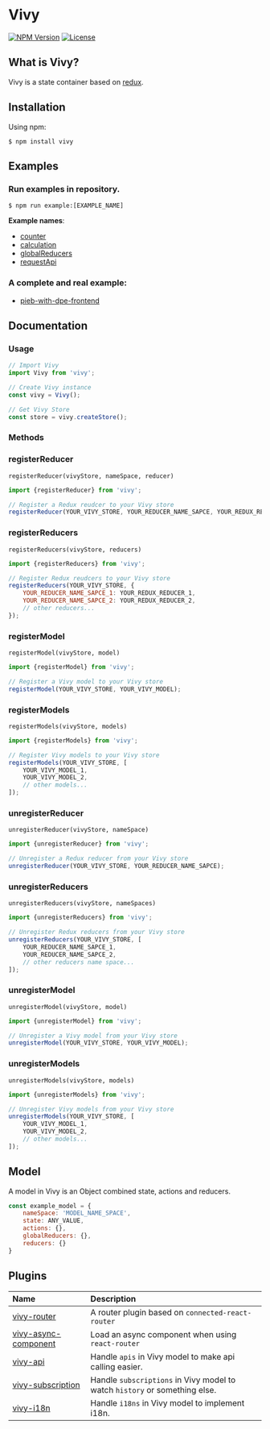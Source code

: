 [npm-image]: https://img.shields.io/npm/v/vivy.svg?style=flat-square

[npm-url]: https://npmjs.org/package/vivy

[license-image]: https://img.shields.io/npm/l/vivy.svg?style=flat-square

[redux-url]: https://github.com/reduxjs/redux

[counter-example-url]: https://github.com/fatalxiao/vivy/tree/main/examples/counter

[calculation-example-url]: https://github.com/fatalxiao/vivy/tree/main/examples/calculation

[global-reducers-example-url]: https://github.com/fatalxiao/vivy/tree/main/examples/globalReducers

[request-api-example-url]: https://github.com/fatalxiao/vivy/tree/main/examples/requestApi

[pieb-with-dpe-frontend-url]: https://github.com/fatalxiao/pieb-with-dpe-frontend

[router-plugin-url]: https://github.com/fatalxiao/vivy-router

[async-component-plugin-url]: https://github.com/fatalxiao/vivy-async-component

[api-plugin-url]: https://github.com/fatalxiao/vivy-api

[subscription-plugin-url]: https://github.com/fatalxiao/vivy-subscription

[i18n-plugin-url]: https://github.com/fatalxiao/vivy-i18n

# Vivy

[![NPM Version][npm-image]][npm-url]
[![License][license-image]][npm-url]

## What is Vivy?

Vivy is a state container based on [redux][redux-url].

## Installation

Using npm:

```shell
$ npm install vivy
```

## Examples

### Run examples in repository.

```shell
$ npm run example:[EXAMPLE_NAME]
```

**Example names**:

* [counter][counter-example-url]
* [calculation][calculation-example-url]
* [globalReducers][global-reducers-example-url]
* [requestApi][request-api-example-url]

### A complete and real example:

* [pieb-with-dpe-frontend][pieb-with-dpe-frontend-url]

## Documentation

### Usage

```js
// Import Vivy
import Vivy from 'vivy';

// Create Vivy instance
const vivy = Vivy();

// Get Vivy Store
const store = vivy.createStore();
```

### Methods

### registerReducer

`registerReducer(vivyStore, nameSpace, reducer)`

```js
import {registerReducer} from 'vivy';

// Register a Redux reudcer to your Vivy store
registerReducer(YOUR_VIVY_STORE, YOUR_REDUCER_NAME_SAPCE, YOUR_REDUX_REDUCER);
```

### registerReducers

`registerReducers(vivyStore, reducers)`

```js
import {registerReducers} from 'vivy';

// Register Redux reudcers to your Vivy store
registerReducers(YOUR_VIVY_STORE, {
    YOUR_REDUCER_NAME_SAPCE_1: YOUR_REDUX_REDUCER_1,
    YOUR_REDUCER_NAME_SAPCE_2: YOUR_REDUX_REDUCER_2,
    // other reducers...
});
```

### registerModel

`registerModel(vivyStore, model)`

```js
import {registerModel} from 'vivy';

// Register a Vivy model to your Vivy store
registerModel(YOUR_VIVY_STORE, YOUR_VIVY_MODEL);
```

### registerModels

`registerModels(vivyStore, models)`

```js
import {registerModels} from 'vivy';

// Register Vivy models to your Vivy store
registerModels(YOUR_VIVY_STORE, [
    YOUR_VIVY_MODEL_1,
    YOUR_VIVY_MODEL_2,
    // other models...
]);
```

### unregisterReducer

`unregisterReducer(vivyStore, nameSpace)`

```js
import {unregisterReducer} from 'vivy';

// Unregister a Redux reducer from your Vivy store
unregisterReducer(YOUR_VIVY_STORE, YOUR_REDUCER_NAME_SAPCE);
```

### unregisterReducers

`unregisterReducers(vivyStore, nameSpaces)`

```js
import {unregisterReducers} from 'vivy';

// Unregister Redux reducers from your Vivy store
unregisterReducers(YOUR_VIVY_STORE, [
    YOUR_REDUCER_NAME_SAPCE_1,
    YOUR_REDUCER_NAME_SAPCE_2,
    // other reducers name space...
]);
```

### unregisterModel

`unregisterModel(vivyStore, model)`

```js
import {unregisterModel} from 'vivy';

// Unregister a Vivy model from your Vivy store
unregisterModel(YOUR_VIVY_STORE, YOUR_VIVY_MODEL);
```

### unregisterModels

`unregisterModels(vivyStore, models)`

```js
import {unregisterModels} from 'vivy';

// Unregister Vivy models from your Vivy store
unregisterModels(YOUR_VIVY_STORE, [
    YOUR_VIVY_MODEL_1,
    YOUR_VIVY_MODEL_2,
    // other models...
]);
```

## Model

A model in Vivy is an Object combined state, actions and reducers.

```js
const example_model = {
    nameSpace: 'MODEL_NAME_SPACE',
    state: ANY_VALUE,
    actions: {},
    globalReducers: {},
    reducers: {}
}
```

## Plugins

| Name                                             | Description                                                                |
|:-------------------------------------------------|:---------------------------------------------------------------------------|
| [vivy-router][router-plugin-url]                  | A router plugin based on `connected-react-router`                          |
| [vivy-async-component][async-component-plugin-url] | Load an async component when using `react-router`                          |
| [vivy-api][api-plugin-url]                        | Handle `apis` in Vivy model to make api calling easier.                    |
| [vivy-subscription][subscription-plugin-url]      | Handle `subscriptions` in Vivy model to watch `history` or something else. |
| [vivy-i18n][i18n-plugin-url]                      | Handle `i18ns` in Vivy model to implement i18n.                            |
